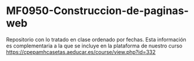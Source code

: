 # MF0950-Construccion-de-paginas-web
Repositorio con lo tratado en clase ordenado por fechas.
Esta información es complementaria a la que se incluye en la plataforma de nuestro curso https://cpepamhcasetas.aeducar.es/course/view.php?id=332
